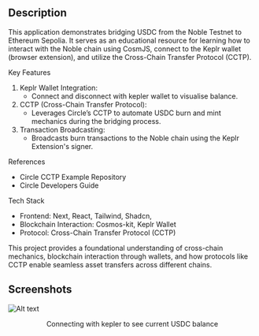 ## Description

This application demonstrates bridging USDC from the Noble Testnet to Ethereum Sepolia. It serves as an educational resource for learning how to interact with the Noble chain using CosmJS, connect to the Keplr wallet (browser extension), and utilize the Cross-Chain Transfer Protocol (CCTP).

Key Features

1. Keplr Wallet Integration:
   - Connect and disconnect with kepler wallet to visualise balance.
2. CCTP (Cross-Chain Transfer Protocol):
   - Leverages Circle’s CCTP to automate USDC burn and mint mechanics during the bridging process.
3. Transaction Broadcasting:
   - Broadcasts burn transactions to the Noble chain using the Keplr Extension's signer.

References

- Circle CCTP Example Repository
- Circle Developers Guide

Tech Stack

- Frontend: Next, React, Tailwind, Shadcn,
- Blockchain Interaction: Cosmos-kit, Keplr Wallet
- Protocol: Cross-Chain Transfer Protocol (CCTP)

This project provides a foundational understanding of cross-chain mechanics, blockchain interaction through wallets, and how protocols like CCTP enable seamless asset transfers across different chains.

## Screenshots

![Alt text](images/connect-wallet.gif "Before connecting")

<center>Connecting with kepler to see current USDC balance</center>
